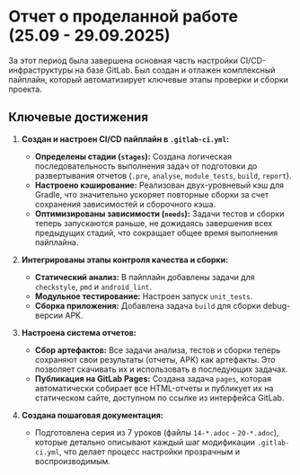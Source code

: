 # Отчет о проделанной работе (25.09 - 29.09.2025)

За этот период была завершена основная часть настройки CI/CD-инфраструктуры на базе GitLab. Был создан и отлажен комплексный пайплайн, который автоматизирует ключевые этапы проверки и сборки проекта.

## Ключевые достижения

1.  **Создан и настроен CI/CD пайплайн в `.gitlab-ci.yml`:**
    *   **Определены стадии (`stages`):** Создана логическая последовательность выполнения задач от подготовки до развертывания отчетов (`.pre`, `analyse`, `module_tests`, `build`, `report`).
    *   **Настроено кэширование:** Реализован двух-уровневый кэш для Gradle, что значительно ускоряет повторные сборки за счет сохранения зависимостей и сборочного кэша.
    *   **Оптимизированы зависимости (`needs`):** Задачи тестов и сборки теперь запускаются раньше, не дожидаясь завершения всех предыдущих стадий, что сокращает общее время выполнения пайплайна.

2.  **Интегрированы этапы контроля качества и сборки:**
    *   **Статический анализ:** В пайплайн добавлены задачи для `checkstyle`, `pmd` и `android_lint`.
    *   **Модульное тестирование:** Настроен запуск `unit_tests`.
    *   **Сборка приложения:** Добавлена задача `build` для сборки debug-версии APK.

3.  **Настроена система отчетов:**
    *   **Сбор артефактов:** Все задачи анализа, тестов и сборки теперь сохраняют свои результаты (отчеты, APK) как артефакты. Это позволяет скачивать их и использовать в последующих задачах.
    *   **Публикация на GitLab Pages:** Создана задача `pages`, которая автоматически собирает все HTML-отчеты и публикует их на статическом сайте, доступном по ссылке из интерфейса GitLab.

4.  **Создана пошаговая документация:**
    *   Подготовлена серия из 7 уроков (файлы `14-*.adoc` - `20-*.adoc`), которые детально описывают каждый шаг модификации `.gitlab-ci.yml`, что делает процесс настройки прозрачным и воспроизводимым.